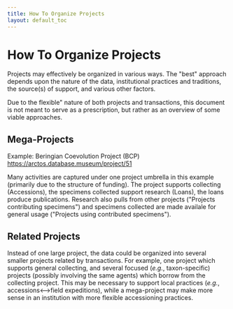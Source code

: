 ```yaml
---
title: How To Organize Projects
layout: default_toc
---
```


# How To Organize Projects

Projects may effectively be organized in various ways. The "best" approach depends upon the nature of the data,
institutional practices and traditions, the source(s) of support, and various other factors.

Due to the flexible" nature of both projects and transactions, this document is not meant to
serve as a prescription, but rather as an overview of some viable approaches. 

## Mega-Projects


Example: Beringian Coevolution Project (BCP) https://arctos.database.museum/project/51

Many activities are captured under one project umbrella in this example (primarily due to the structure
of funding). The project supports collecting (Accessions), the specimens collected support research (Loans),
the loans produce publications. Research also pulls from other projects ("Projects contributing specimens") and
specimens collected are made availale for general usage ("Projects using contributed specimens").

## Related Projects

Instead of one large project, the data could be organized into several smaller projects related by transactions.
For example, one project which supports general collecting,
and several focused (_e.g._, taxon-specific) projects (possibly involving the same agents) which borrow from the 
collecting project. This may be necessary to support local practices (_e.g._, accessions<-->field expeditions), 
while a mega-project may make more sense in an institution with more flexible accessioning practices.
